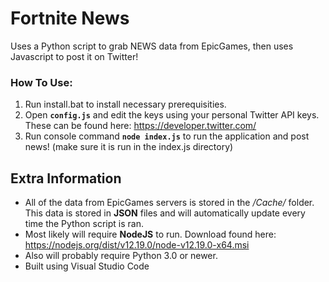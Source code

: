 # Fortnite News
Uses a Python script to grab NEWS data from EpicGames, then uses Javascript to post it on Twitter!

### How To Use:
1. Run install.bat to install necessary prerequisities.
2. Open **`config.js`** and edit the keys using your personal Twitter API keys. These can be found here: https://developer.twitter.com/
3. Run console command **`node index.js`** to run the application and post news! (make sure it is run in the index.js directory)


## Extra Information
 - All of the data from EpicGames servers is stored in the */Cache/* folder. This data is stored in **JSON** files and will automatically update every time the Python script is ran.
 - Most likely will require **NodeJS** to run. Download found here: https://nodejs.org/dist/v12.19.0/node-v12.19.0-x64.msi
 - Also will probably require Python 3.0 or newer.
 - Built using Visual Studio Code
